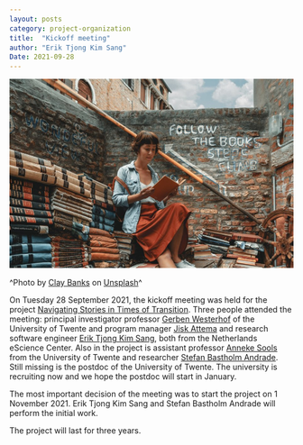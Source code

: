 ```yaml
---
layout: posts
category: project-organization
title:  "Kickoff meeting"
author: "Erik Tjong Kim Sang"
Date: 2021-09-28
---
```


![Photo by Clay Banks on Unsplash](images/clay-banks-TRGRf4LvMdQ-unsplash.jpg)

^Photo by [Clay Banks](https://unsplash.com/@claybanks?utm_source=unsplash&utm_medium=referral&utm_content=creditCopyText) on [Unsplash](https://unsplash.com/s/photos/research?utm_source=unsplash&utm_medium=referral&utm_content=creditCopyText)^
  

On Tuesday 28 September 2021, the kickoff meeting was held for the project [Navigating Stories in Times of Transition](https://navigating-stories.github.io/notebooks/). Three people attended the meeting: principal investigator professor [Gerben Westerhof](https://people.utwente.nl/g.j.westerhof) of the University of Twente and program manager [Jisk Attema](https://www.esciencecenter.nl/team/dr-jisk-attema/) and research software engineer [Erik Tjong Kim Sang](https://www.esciencecenter.nl/team/dr-erik-tjong-kim-sang/), both from the Netherlands eScience Center. Also in the project is assistant professor [Anneke Sools](https://people.utwente.nl/a.m.sools) from the University of Twente and researcher [Stefan Bastholm Andrade](https://www.vive.dk/da/medarbejdere/stefan-bastholm-andrade-1634/). Still missing is the postdoc of the University of Twente. The university is recruiting now and we hope the postdoc will start in January.

The most important decision of the meeting was to start the project on 1 November 2021. Erik Tjong Kim Sang and Stefan Bastholm Andrade will perform the initial work.
	
The project will last for three years.
